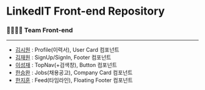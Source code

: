 # LinkedIT Front-end Repository

### 👨‍👩‍👧‍👦 Team Front-end

---

- [김시원](https://github.com/k-cool) : Profile(이력서), User Card 컴포넌트
- [김재원](https://github.com/jambottle) : SignUp/SignIn, Footer 컴포넌트
- [이성재](https://github.com/hanslee1) : TopNav(+검색창), Button 컴포넌트
- [한승완](https://github.com/han0gu) : Jobs(채용공고), Company Card 컴포넌트
- [한지훈](https://github.com/JivenHan) : Feed(타임라인), Floating Footer 컴포넌트
